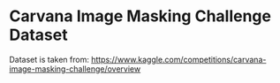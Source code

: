 # Carvana Image Masking Challenge Dataset
Dataset is taken from: https://www.kaggle.com/competitions/carvana-image-masking-challenge/overview
